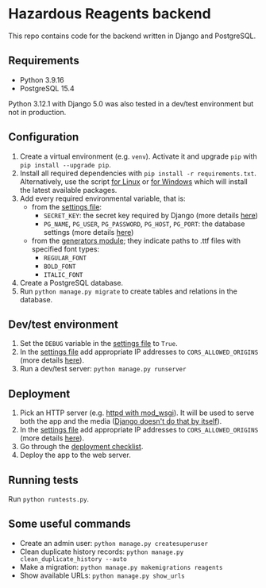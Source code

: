 # Hazardous Reagents backend
This repo contains code for the backend written in Django and PostgreSQL.

## Requirements
- Python 3.9.16
- PostgreSQL 15.4

Python 3.12.1 with Django 5.0 was also tested in a dev/test environment but not in production.

## Configuration
1. Create a virtual environment (e.g. `venv`). Activate it and upgrade `pip` with `pip install --upgrade pip`.
2. Install all required dependencies with `pip install -r requirements.txt`. Alternatively, use the script [for Linux](setup.sh) or [for Windows](setup.bat) which will install the latest available packages.
3. Add every required environmental variable, that is:
    - from the [settings file](backend/backend/settings.py):
        - `SECRET_KEY`: the secret key required by Django (more details [here](https://docs.djangoproject.com/en/stable/howto/deployment/checklist/#secret-key))
        - `PG_NAME`, `PG_USER`, `PG_PASSWORD`, `PG_HOST`, `PG_PORT`: the database settings (more details [here](https://docs.djangoproject.com/en/stable/ref/settings/#databases))
    - from the [generators module](backend/reagents/generators.py); they indicate paths to .ttf files with specified font types:
        - `REGULAR_FONT`
        - `BOLD_FONT`
        - `ITALIC_FONT`
4. Create a PostgreSQL database.
5. Run `python manage.py migrate` to create tables and relations in the database.

## Dev/test environment
1. Set the `DEBUG` variable in the [settings file](backend/backend/settings.py) to `True`.
2. In the [settings file](backend/backend/settings.py) add appropriate IP addresses to `CORS_ALLOWED_ORIGINS` (more details [here](https://github.com/adamchainz/django-cors-headers#cors_allowed_origins-sequencestr)).
3. Run a dev/test server: `python manage.py runserver`

## Deployment
1. Pick an HTTP server (e.g. [httpd with mod_wsgi](https://docs.djangoproject.com/en/stable/howto/deployment/wsgi/modwsgi/)). It will be used to serve both the app and the media ([Django doesn't do that by itself](https://docs.djangoproject.com/en/stable/howto/deployment/wsgi/modwsgi/#serving-files)).
2. In the [settings file](backend/backend/settings.py) add appropriate IP addresses to `CORS_ALLOWED_ORIGINS` (more details [here](https://github.com/adamchainz/django-cors-headers#cors_allowed_origins-sequencestr)).
3. Go through the [deployment checklist](https://docs.djangoproject.com/en/stable/howto/deployment/checklist/).
4. Deploy the app to the web server.

## Running tests
Run `python runtests.py`.

## Some useful commands
- Create an admin user: `python manage.py createsuperuser`
- Clean duplicate history records: `python manage.py clean_duplicate_history --auto`
- Make a migration: `python manage.py makemigrations reagents`
- Show available URLs: `python manage.py show_urls`
